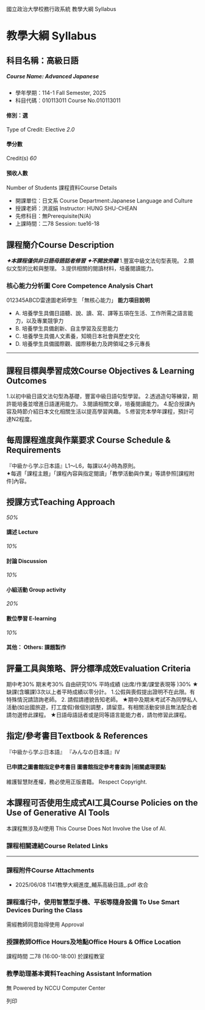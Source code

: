 國立政治大學校務行政系統 教學大綱 Syllabus
# 教學大綱 Syllabus
##  科目名稱：高級日語 
#####  Course Name: Advanced Japanese
  * 學年學期：114-1 Fall Semester, 2025 
  * 科目代碼：010113011 Course No.010113011


#### 修別：選
Type of Credit: Elective 
_2.0_
#### 學分數
Credit(s)
_60_
#### 預收人數
Number of Students
課程資料Course Details
  * 開課單位：日文系 Course Department:Japanese Language and Culture 
  * 授課老師：洪淑娟 Instructor: HUNG SHU-CHEAN 
  * 先修科目：無Prerequisite(N/A)
  * 上課時間：二78 Session: tue16-18


##  課程簡介Course Description
_**✦本課程僅供非日語母語話者修習**_
_**✦不開放旁聽**_
1.豐富中級文法句型表現。
2.類似文型的比較與整理。
3.提供相關的閱讀材料，培養閱讀能力。
###  核心能力分析圖 Core Competence Analysis Chart
012345ABCD雷達圖老師學生
「無核心能力」 
**能力項目說明**
  * A. 培養學生具備日語聽、說、讀、寫、譯等五項在生活、工作所需之語言能力，以及專業競爭力
  * B. 培養學生具備創新、自主學習及反思能力
  * C. 培養學生具備人文素養，知曉日本社會與歷史文化
  * D. 培養學生具備國際觀、國際移動力及跨領域之多元專長


* * *
##  課程目標與學習成效Course Objectives & Learning Outcomes 
1.以初中級日語文法句型為基礎，豐富中級日語句型學習。
2.透過造句等練習，期許能培養並增進日語運用能力。
3.閱讀相關文章，培養閱讀能力。
4.配合授課內容及時節介紹日本文化相關生活以提高學習興趣。
5.修習完本學年課程，預計可達N2程度。
##  每周課程進度與作業要求 Course Schedule & Requirements
『中級から学ぶ日本語』L1～L6，每課以4小時為原則。   
✦每週「課程主題」「課程內容與指定閱讀」「教學活動與作業」等請參照[課程附件]內容。
##  授課方式Teaching Approach
_50%_
####  講述 Lecture
_10%_
####  討論 Discussion
_10%_
####  小組活動 Group activity
_20%_
####  數位學習 E-learning
_10%_
####  其他： Others: 課題製作 
##  評量工具與策略、評分標準成效Evaluation Criteria
期中考30%
期末考30%
自由研究10%
平時成績 (出席/作業/課堂表現等 )30%
★缺課(含曠課)3次以上者平時成績以零分計。
1.公假與喪假提出證明不在此限。有特殊情況請諮詢老師。
2. 請假請禮貌告知老師。
★期中及期末考試不為同學私人活動(如出國旅遊，打工度假)做個別調整，請留意。有相關活動安排且無法配合者請勿選修此課程。
★日語母語話者或是同等語言能能力者，請勿修習此課程。
##  指定/參考書目Textbook & References
『中級から学ぶ日本語』
『みんなの日本語』Ⅳ
####  已申請之圖書館指定參考書目  圖書館指定參考書查詢 |相關處理要點
維護智慧財產權，務必使用正版書籍。 Respect Copyright.
##  本課程可否使用生成式AI工具Course Policies on the Use of Generative AI Tools
本課程無涉及AI使用 This Course Does Not Involve the Use of AI.
###  課程相關連結Course Related Links
* * *
###  課程附件Course Attachments
  * 2025/06/08 1141教學大綱進度_輔系高級日語_.pdf  收合 


###  課程進行中，使用智慧型手機、平板等隨身設備 To Use Smart Devices During the Class
需經教師同意始得使用  Approval
###  授課教師Office Hours及地點Office Hours & Office Location
課程時間 二78 (16:00-18:00) 於課程教室
###  教學助理基本資料Teaching Assistant Information
無
Powered by NCCU Computer Center
  
列印
